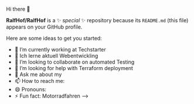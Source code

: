  Hi there 👋


**RalfHof/RalfHof** is a ✨ _special_ ✨ repository because its `README.md` (this file) appears on your GitHub profile.

Here are some ideas to get you started:

- 🔭 I’m currently working at Techstarter
- 🌱 Ich lerne aktuell Webentwickling
- 👯 I’m looking to collaborate on automated Testing
- 🤔 I’m looking for help with Terraform deployment
- 💬 Ask me about my
- 📫 How to reach me: 
- 😄 Pronouns: 
- ⚡ Fun fact: Motorradfahren
-->
